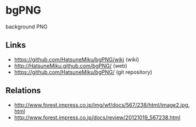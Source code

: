 bgPNG
=====

background PNG

Links
-----

 * https://github.com/HatsuneMiku/bgPNG/wiki (wiki)
 * http://HatsuneMiku.github.com/bgPNG/ (web)
 * https://github.com/HatsuneMiku/bgPNG/ (git repository)

Relations
---------

 * http://www.forest.impress.co.jp/img/wf/docs/567/238/html/image2.jpg.html
 * http://www.forest.impress.co.jp/docs/review/20121019_567238.html


